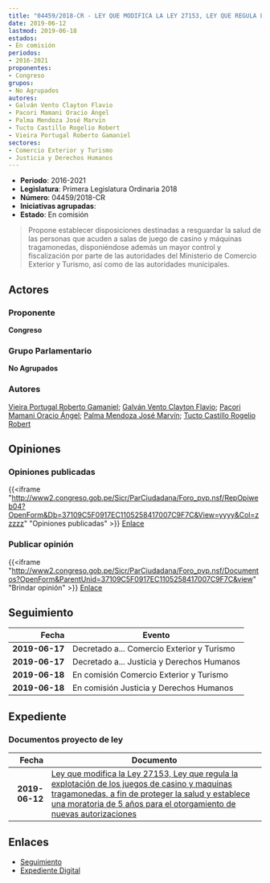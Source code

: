 ```yaml
---
title: "04459/2018-CR - LEY QUE MODIFICA LA LEY 27153, LEY QUE REGULA LA EXPLOTACIÓN DE LOS JUEGOS DE CASINO Y MÁQUINAS TRAGAMONEDAS, A FIN DE PROTEGER LA SALUD Y ESTABLECE UNA MORATORIA DE 5 AÑOS PARA EL OTOrGAMIENTO DE NUEVAS AUTORIZACIONES"
date: 2019-06-12
lastmod: 2019-06-18
estados:
- En comisión
periodos:
- 2016-2021
proponentes:
- Congreso
grupos:
- No Agrupados
autores:
- Galván Vento Clayton Flavio
- Pacori Mamani Oracio Ángel
- Palma Mendoza José Marvín
- Tucto Castillo Rogelio Robert
- Vieira Portugal Roberto Gamaniel
sectores:
- Comercio Exterior y Turismo
- Justicia y Derechos Humanos
---
```

- **Periodo**: 2016-2021
- **Legislatura**: Primera Legislatura Ordinaria 2018
- **Número**: 04459/2018-CR
- **Iniciativas agrupadas**: 
- **Estado**: En comisión

> Propone establecer disposiciones destinadas a resguardar la salud de las personas que acuden a salas de juego de casino y máquinas tragamonedas, disponiéndose además un mayor control y fiscalización por parte de las autoridades del Ministerio de Comercio Exterior y Turismo, así como de las autoridades municipales.


## Actores

### Proponente

**Congreso**

### Grupo Parlamentario

**No Agrupados**

### Autores

[Vieira Portugal Roberto Gamaniel](mailto:mailto:rvieira@congreso.gob.pe); [Galván Vento Clayton Flavio](mailto:mailto:cgalvan@congreso.gob.pe); [Pacori Mamani Oracio Ángel](mailto:mailto:opacori@congreso.gob.pe); [Palma Mendoza José Marvín](mailto:mailto:jpalma@congreso.gob.pe); [Tucto Castillo Rogelio Robert](mailto:mailto:rtucto@congreso.gob.pe)

## Opiniones

### Opiniones publicadas

{{<iframe "http://www2.congreso.gob.pe/Sicr/ParCiudadana/Foro_pvp.nsf/RepOpiweb04?OpenForm&Db=37109C5F0917EC1105258417007C9F7C&View=yyyy&Col=zzzzz" "Opiniones publicadas" >}}
[Enlace](http://www2.congreso.gob.pe/Sicr/ParCiudadana/Foro_pvp.nsf/RepOpiweb04?OpenForm&Db=37109C5F0917EC1105258417007C9F7C&View=yyyy&Col=zzzzz)

### Publicar opinión

{{<iframe "http://www2.congreso.gob.pe/Sicr/ParCiudadana/Foro_pvp.nsf/Documentos?OpenForm&ParentUnid=37109C5F0917EC1105258417007C9F7C&view" "Brindar opinión" >}}
[Enlace](http://www2.congreso.gob.pe/Sicr/ParCiudadana/Foro_pvp.nsf/Documentos?OpenForm&ParentUnid=37109C5F0917EC1105258417007C9F7C&view)


## Seguimiento

| Fecha | Evento |
|------:|--------|
| **2019-06-17** | Decretado a... Comercio Exterior y Turismo |
| **2019-06-17** | Decretado a... Justicia y Derechos Humanos |
| **2019-06-18** | En comisión Comercio Exterior y Turismo |
| **2019-06-18** | En comisión Justicia y Derechos Humanos |

## Expediente

### Documentos proyecto de ley

| Fecha | Documento |
|------:|-----------|
| **2019-06-12** | [Ley que modifica la Ley 27153, Ley que regula la explotación de los juegos de casino y maquinas tragamonedas, a fin de proteger la salud y establece una moratoria de 5 años para el otorgamiento de nuevas autorizaciones](http://www.leyes.congreso.gob.pe/Documentos/2016_2021/Proyectos_de_Ley_y_de_Resoluciones_Legislativas/PL0445920190612.pdf) |

## Enlaces

- [Seguimiento](http://www2.congreso.gob.pe/Sicr/TraDocEstProc/CLProLey2016.nsf/f7fff46988ca05b1052578e100829cc7/4e02578f0f07e67605258417007f1804?OpenDocument)
- [Expediente Digital](http://www2.congreso.gob.pe/Sicr/TraDocEstProc/Expvirt_2011.nsf/visbusqptramdoc1621/04459?opendocument)

